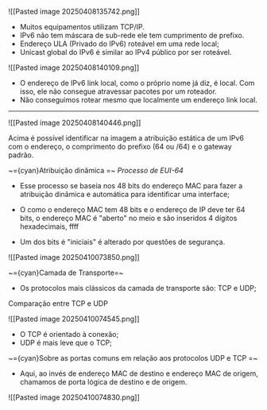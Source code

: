 ![[Pasted image 20250408135742.png]]

- Muitos equipamentos utilizam TCP/IP.
- IPv6 não tem máscara de sub-rede ele tem cumprimento de prefixo.
-  Endereço ULA (Privado do IPv6) roteável em uma rede local;
-  Unicast global do IPv6 é similar ao IPv4 público por ser roteável.

![[Pasted image 20250408140109.png]]

-  O endereço de IPv6 link local, como o próprio nome já diz, é local. Com isso, ele não consegue atravessar pacotes por um roteador.
-  Não conseguimos rotear mesmo que localmente um endereço link local.

---
![[Pasted image 20250408140446.png]]

Acima é possível identificar na imagem a atribuição estática de um IPv6 com o endereço, o comprimento do prefixo (64 ou /64) e o gateway padrão.

~={cyan}Atribuição dinâmica
=~
*Processo de EUI-64*

-  Esse processo se baseia nos 48 bits do endereço MAC para fazer a atribuição dinâmica e automática para identificar uma interface;

-  O como o endereço MAC tem 48 bits e o endereço de IP deve ter 64 bits, o endereço MAC é "aberto" no meio e são inseridos 4 dígitos hexadecimais, ffff

-  Um dos bits é "iniciais" é alterado por questões de segurança.

![[Pasted image 20250410073850.png]]

~={cyan}Camada de Transporte=~

-  Os protocolos mais clássicos da camada de transporte são: TCP e UDP;

Comparação entre TCP e UDP

![[Pasted image 20250410074545.png]]

-  O TCP é orientado à conexão;
-  UDP é mais leve que o TCP;

~={cyan}Sobre as portas comuns em relação aos protocolos UDP e TCP
=~
-  Aqui, ao invés de endereço MAC de destino e endereço MAC de origem, chamamos de porta lógica de destino e de origem.

![[Pasted image 20250410074830.png]]



















































































































































